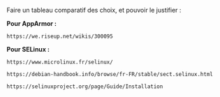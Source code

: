 Faire un tableau comparatif des choix, et pouvoir le justifier : 


__Pour AppArmor :__

    https://we.riseup.net/wikis/300095



__Pour SELinux :__


    https://www.microlinux.fr/selinux/

    https://debian-handbook.info/browse/fr-FR/stable/sect.selinux.html

    https://selinuxproject.org/page/Guide/Installation


